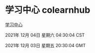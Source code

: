 # 学习中心 colearnhub
[学习中心](http://59.174.25.102:56308/colearnhub/)

2021年 12月 04日 星期六 04:30:04 CST

2021年 12月 03日 星期五 20:30:04 GMT
